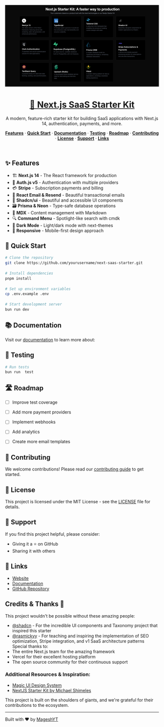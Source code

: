 <a href="https://next-saas-stripe-starter.vercel.app">
  <img alt="SaaS Starter" src="public/_static/tech-stack.png">
  <h1 align="center">🚀 Next.js SaaS Starter Kit</h1>
</a>

<p align="center">
A modern, feature-rich starter kit for building SaaS applications with Next.js 14, authentication, payments, and more.

</p>


<p align="center">
  <a href="#-features"><strong>Features</strong></a> ·
  <a href="#-quick-start"><strong>Quick Start</strong></a> ·
  <a href="#-documentation"><strong>Documentation</strong></a> ·
  <a href="#-testing"><strong>Testing</strong></a> ·
  <a href="#-roadmap"><strong>Roadmap</strong></a> ·
  <a href="#-contributing"><strong>Contributing</strong></a> ·
  <a href="#-license"><strong>License</strong></a> ·
  <a href="#-support"><strong>Support</strong></a> ·
  <a href="#-links"><strong>Links</strong></a>
</p>
<br/>


## ✨ Features

- 🏗️ **Next.js 14** - The React framework for production
- 🔐 **Auth.js v5** - Authentication with multiple providers
- 💳 **Stripe** - Subscription payments and billing
- 📧 **React Email & Resend** - Beautiful transactional emails
- 🎨 **Shadcn/ui** - Beautiful and accessible UI components
- 🗃️ **Prisma & Neon** - Type-safe database operations
- 📝 **MDX** - Content management with Markdown
- 🔍 **Command Menu** - Spotlight-like search with cmdk
- 🌙 **Dark Mode** - Light/dark mode with next-themes
- 📱 **Responsive** - Mobile-first design approach

## 🚗 Quick Start

```bash
# Clone the repository
git clone https://github.com/yourusername/next-saas-starter.git

# Install dependencies
pnpm install

# Set up environment variables
cp .env.example .env

# Start development server
bun run dev
```

## 📚 Documentation

Visit our [documentation](https://nextjs-sass-starterkit.vercel.app/docs) to learn more about:

## 🧪 Testing

```bash
# Run tests
bun run  test
```

## 🛣️ Roadmap

- [ ] Improve test coverage
- [ ] Add more payment providers
- [ ] Implement webhooks
- [ ] Add analytics
- [ ] Create more email templates


## 🤝 Contributing

We welcome contributions! Please read our [contributing guide](CONTRIBUTING.md) to get started.

## 📝 License

This project is licensed under the MIT License - see the [LICENSE](LICENSE) file for details.

## 💖 Support

If you find this project helpful, please consider:
- Giving it a ⭐️ on GitHub
- Sharing it with others

## 🔗 Links

- [Website](https://magesh-portfolio.vercel.app/)
- [Documentation](https://nextjs-sass-starterkit.vercel.app/docs)
- [GitHub Repository](https://github.com/mageshyt/nextjs-saas-starter)

## Credits & Thanks 🙏

This project wouldn't be possible without these amazing people:

- [@shadcn](https://twitter.com/shadcn) - For the incredible UI components and Taxonomy project that inspired this starter
- [@rasmickyy](https://x.com/rasmickyy) - For teaching and inspiring the implementation of SEO optimization, Stripe integration, and v1 SaaS architecture patterns
Special thanks to:
- The entire Next.js team for the amazing framework
- Vercel for their excellent hosting platform
- The open source community for their continuous support
### Additional Resources & Inspiration:
- [Magic UI Design System](https://magicui.design/docs/templates/startup)
- [NextJS Starter Kit by Michael Shimeles](https://github.com/michaelshimeles/nextjs-starter-kit)



This project is built on the shoulders of giants, and we're grateful for their contributions to the ecosystem.

---

Built with ❤️ by [MageshYT](https://x.com/yt_magesh)
